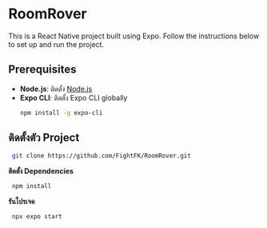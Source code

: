 # RoomRover

This is a React Native project built using Expo. Follow the instructions below to set up and run the project.

## Prerequisites

- **Node.js**: ติดตั้ง [Node.js](https://nodejs.org/)
- **Expo CLI**: ติดตั้ง Expo CLI globally 
  ```bash
  npm install -g expo-cli

## ติดตั้งตัว Project
 ```bash
  git clone https://github.com/FightFK/RoomRover.git
  ```
**ติดตั้ง Dependencies**
 ```bash
  npm install
  ```
**รันโปรเจค**
 ```bash
  npx expo start
```
